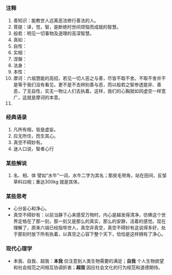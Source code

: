 #

### 注释
1. 善知识：能教世人远离恶法修行善法的人。
2. 菩提：译，觉，智，是断绝时世间烦恼而成就的智慧。
3. 般若：明见一切事物及道理的高深智慧。
4. 真如：
5. 自性：
6. 实相：
7. 涅槃：
8. 法身：
9. 本性：
10. 摩诃：六祖慧能的高招，若见一切人恶之与善，尽皆不取不舍。不取不舍并不是等于我们没有看见，更不是不去辨别善与恶，而以般若之智参透是非、善恶，了无自性，实无一物让人们去执着。这样，我们的心胸就如同虚空一样宽广，这就是摩诃的本意。
11.

### 经典语录
1. 凡所有相，皆是虚妄。
2. 应无所住，而生其心。
3. 真空不碍妙有。
4. 迷人口说，智者心行

### 某些解说
1. 名、相、体
  譬如“水牛”一词，水牛二字为其名；那皮毛带角，站在田间，反邹草料曰相；重达300kg 就是其体。

### 某些思考
* 心分妄心和净心。
* 真空不碍妙有：以前当静下心来感受万物时，内心是越发得清净，彷佛这个世界定格在了那一刻，那一刻又是那么的真实，那么的安静，活着的感觉。现在理解了，原来六祖已经指导世人，真空非真空，真空不碍妙有这说得多好，处于那刻时放下所有执着，以真空之心容下整个天下，恰恰是这样拥有了净心。


### 现代心理学
* 本我、自我、超我：**本我** 仅注意到人类生物需要的满足；**自我** 个人生物欲望和社会规范之间相互协调折衷；**超我** 因应社会文化的行为规范和道德期待。
